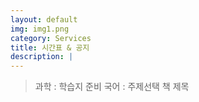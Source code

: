```yaml
---
layout: default
img: img1.png
category: Services
title: 시간표 & 공지
description: |
---     
```

  > 과학 : 학습지 준비
  > 국어 : 주제선택 책 제목               